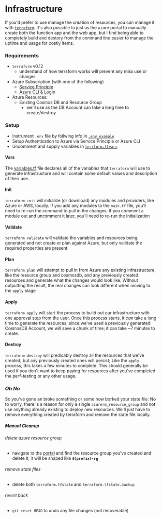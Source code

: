 # Infrastructure

If you'd prefer to use manage the creation of resources, you can manage it with [`terraform`](https://https://www.terraform.io/). It's also possible to just us the azure portal to manually create both the function app and the web app, but I find being able to completely build and destory from the command line easier to manage the uptime and usage for costly items.

### Requirements

- `terraform` v0.12
  - understand of how terrsform works will prevent any miss use or charges
- Azure Subscription (with one of the following)
  - [Service Principle](https://www.terraform.io/docs/providers/azurerm/guides/service_principal_client_secret.html)
  - [Azure CLI & Login](https://www.terraform.io/docs/providers/azurerm/guides/azure_cli.html)
- Azure Resources:
  - Existing Cosmos DB and Resource Group
    - we'll use as the DB Account can take a long time to create/destroy

### Setup

- Instrument `.env` file by follwing info in [`.env_example`](./.env_example)
- Setup Authentication to Azure via Service Principle or Azure CLI
- Uncomment and supply variables in [`terrform.tfvars`](./terraform.tfvars)

#### Vars

The [variables.tf](./variables.tf) file declares all of the variables that `terraform` will use to generate infrastructure and will contain some default values and description of their use.

#### Init

`terraform init` will initialize (or download) any modules and providers, like Azure or AWS, locally. If you add any modules to the `main.tf` file, you'll need to re-run the command to pull in the changes. If you comment a module out and uncomment it later, you'll need to re-run the initialization

#### Validate

`terraform validate` will validate the variables and resources being generated and not create or plan against Azure, but only validate the required properties are present.

#### Plan

`terraform plan` will attempt to pull in from Azure any existing infrastructure, like the resource group and cosmosdb, and any previously created resources and generate what the changes would look like. Without outputting the result, the real changes can look different when moving to the `apply` stage

#### Apply

`terraform apply` will start the process to build out our infrastructure with one approval step from the user. Once this process starts, it _can_ take a long time to generate the resources; since we've used a previously generated CosmosDB Account, we will save a chunk of time; it can take ~7 minutes to create.

#### Destroy

`terraform destroy` will predicably destroy all the resources that we've created, but any previously created ones will persist; Like the `apply` process, this takes a few minutes to complete. This should generally be used if you don't want to keep paying for resources after you've completed the perf-testing or any other usage.

### ***Oh No***
So you've gone an broke something or some how borked your state file: No to worry, there is a reason for only a single `azurerm_resource_group` and not use anything already existing to deploy new resources. We'll just have to remove everything created by terraform and remove the state file locally.

##### Manual Cleanup

###### delete azure resource group
- navigate to the [portal](https://portal.azure.com) and find the resource group you've created and delete it; it will be shaped like **`${prefix}-rg`**

###### remove state files
- delete both `terraform.tfstate` and `terraform.tfstate.backup`

###### revert back 
- `git reset HEAD` to undo any file changes (not recoverable)